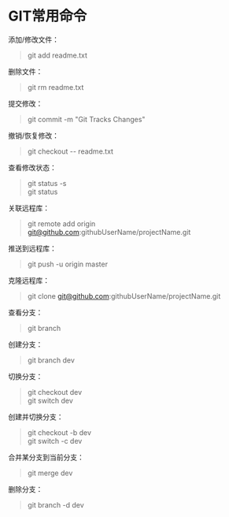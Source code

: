 # GIT常用命令 #

添加/修改文件：
> git add readme.txt

删除文件：
> git rm readme.txt

提交修改：
> git commit -m "Git Tracks Changes"

撤销/恢复修改：
> git checkout -- readme.txt

查看修改状态：
> git status -s  
> git status

关联远程库：
> git remote add origin git@github.com:githubUserName/projectName.git

推送到远程库：
> git push -u origin master

克隆远程库：
> git clone git@github.com:githubUserName/projectName.git

查看分支：
> git branch

创建分支：
> git branch dev

切换分支：
> git checkout dev  
> git switch dev

创建并切换分支：
> git checkout -b dev  
> git switch -c dev

合并某分支到当前分支：
> git merge dev

删除分支：
> git branch -d dev
